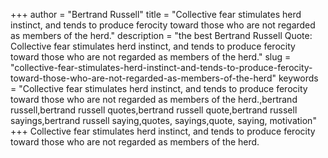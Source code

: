 +++
author = "Bertrand Russell"
title = "Collective fear stimulates herd instinct, and tends to produce ferocity toward those who are not regarded as members of the herd."
description = "the best Bertrand Russell Quote: Collective fear stimulates herd instinct, and tends to produce ferocity toward those who are not regarded as members of the herd."
slug = "collective-fear-stimulates-herd-instinct-and-tends-to-produce-ferocity-toward-those-who-are-not-regarded-as-members-of-the-herd"
keywords = "Collective fear stimulates herd instinct, and tends to produce ferocity toward those who are not regarded as members of the herd.,bertrand russell,bertrand russell quotes,bertrand russell quote,bertrand russell sayings,bertrand russell saying,quotes, sayings,quote, saying, motivation"
+++
Collective fear stimulates herd instinct, and tends to produce ferocity toward those who are not regarded as members of the herd.

